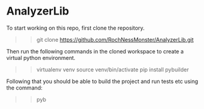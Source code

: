 # AnalyzerLib

To start working on this repo, first clone the repository.  
>> git clone https://github.com/RochNessMonster/AnalyzerLib.git

Then run the following commands in the cloned workspace to create a virtual python environment.
>> virtualenv venv
>> source venv/bin/activate
>> pip install pybuilder

Following that you should be able to build the project and run tests etc using the command: 
>> pyb
